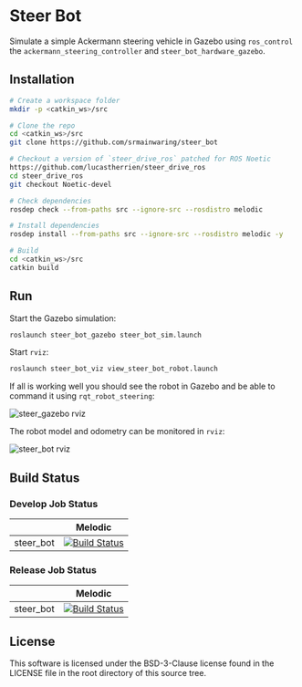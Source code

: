 # Steer Bot

Simulate a simple Ackermann steering vehicle in Gazebo using `ros_control`
the `ackermann_steering_controller` and `steer_bot_hardware_gazebo`.

## Installation

```bash
# Create a workspace folder
mkdir -p <catkin_ws>/src

# Clone the repo
cd <catkin_ws>/src
git clone https://github.com/srmainwaring/steer_bot

# Checkout a version of `steer_drive_ros` patched for ROS Noetic
https://github.com/lucastherrien/steer_drive_ros
cd steer_drive_ros
git checkout Noetic-devel

# Check dependencies
rosdep check --from-paths src --ignore-src --rosdistro melodic

# Install dependencies
rosdep install --from-paths src --ignore-src --rosdistro melodic -y

# Build
cd <catkin_ws>/src
catkin build
```

## Run

Start the Gazebo simulation:

```bash
roslaunch steer_bot_gazebo steer_bot_sim.launch
```

Start `rviz`:

```bash
roslaunch steer_bot_viz view_steer_bot_robot.launch
```

If all is working well you should see the robot in Gazebo and be able to
command it using `rqt_robot_steering`:

![steer_gazebo rviz](https://raw.githubusercontent.com/wiki/srmainwaring/steer_bot/images/steer_bot_gazebo.png)

The robot model and odometry can be monitored in `rviz`: 

![steer_bot rviz](https://raw.githubusercontent.com/wiki/srmainwaring/steer_bot/images/steer_bot_rviz.png)


## Build Status

### Develop Job Status

|    | Melodic |
|--- |--- |
| steer_bot | [![Build Status](https://travis-ci.com/srmainwaring/steer_bot.svg?branch=develop)](https://travis-ci.com/srmainwaring/steer_bot) |


### Release Job Status

|    | Melodic |
|--- |--- |
| steer_bot | [![Build Status](https://travis-ci.com/srmainwaring/steer_bot.svg?branch=master)](https://travis-ci.com/srmainwaring/steer_bot) |


## License

This software is licensed under the BSD-3-Clause license found in the
LICENSE file in the root directory of this source tree.
